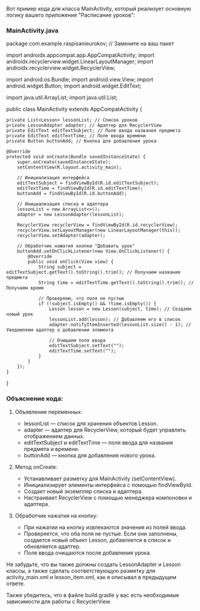 Вот пример кода для класса MainActivity, который реализует основную логику вашего приложения "Расписание уроков":

### MainActivity.java

package com.example.raspisanieurokov; // Замените на ваш пакет

import androidx.appcompat.app.AppCompatActivity;
import androidx.recyclerview.widget.LinearLayoutManager;
import androidx.recyclerview.widget.RecyclerView;

import android.os.Bundle;
import android.view.View;
import android.widget.Button;
import android.widget.EditText;

import java.util.ArrayList;
import java.util.List;

public class MainActivity extends AppCompatActivity {

    private List<Lesson> lessonList; // Список уроков
    private LessonAdapter adapter; // Адаптер для RecyclerView
    private EditText editTextSubject; // Поле ввода названия предмета
    private EditText editTextTime; // Поле ввода времени
    private Button buttonAdd; // Кнопка для добавления урока

    @Override
    protected void onCreate(Bundle savedInstanceState) {
        super.onCreate(savedInstanceState);
        setContentView(R.layout.activity_main);

        // Инициализация интерфейса
        editTextSubject = findViewById(R.id.editTextSubject);
        editTextTime = findViewById(R.id.editTextTime);
        buttonAdd = findViewById(R.id.buttonAdd);

        // Инициализация списка и адаптера
        lessonList = new ArrayList<>();
        adapter = new LessonAdapter(lessonList);
        
        RecyclerView recyclerView = findViewById(R.id.recyclerView);
        recyclerView.setLayoutManager(new LinearLayoutManager(this));
        recyclerView.setAdapter(adapter);

        // Обработчик нажатия кнопки "Добавить урок"
        buttonAdd.setOnClickListener(new View.OnClickListener() {
            @Override
            public void onClick(View view) {
                String subject = editTextSubject.getText().toString().trim(); // Получаем название предмета
                String time = editTextTime.getText().toString().trim(); // Получаем время

                // Проверяем, что поля не пустые
                if (!subject.isEmpty() && !time.isEmpty()) {
                    Lesson lesson = new Lesson(subject, time); // Создаем новый урок
                    lessonList.add(lesson); // Добавляем его в список
                    adapter.notifyItemInserted(lessonList.size() - 1); // Уведомляем адаптер о добавлении элемента

                    // Очищаем поля ввода
                    editTextSubject.setText("");
                    editTextTime.setText("");
                }
            }
        });
    }
}


### Объяснение кода:

1. Объявление переменных:
    - lessonList — список для хранения объектов Lesson.
    - adapter — адаптер для RecyclerView, который будет управлять отображением данных.
    - editTextSubject и editTextTime — поля ввода для названия предмета и времени.
    - buttonAdd — кнопка для добавления нового урока.

2. Метод onCreate:
    - Устанавливает разметку для MainActivity (setContentView).
    - Инициализирует элементы интерфейса с помощью findViewById.
    - Создает новый экземпляр списка и адаптера.
    - Настраивает RecyclerView с помощью менеджера компоновки и адаптера.
    
3. Обработчик нажатия на кнопку:
    - При нажатии на кнопку извлекаются значения из полей ввода.
    - Проверяется, что оба поля не пустые. Если они заполнены, создается новый объект Lesson, добавляется в список и обновляется адаптер.
    - Поля ввода очищаются после добавления урока.

Не забудьте, что вы также должны создать LessonAdapter и Lesson классы, а также сделать соответствующую разметку для activity_main.xml и lesson_item.xml, как я описывал в предыдущем ответе. 

Также убедитесь, что в файле build.gradle у вас есть необходимые зависимости для работы с RecyclerView.
